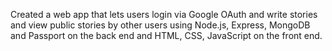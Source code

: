 Created a web app that lets users login via Google OAuth and write stories and view public stories by other users using Node.js, Express, MongoDB and Passport on the back end and HTML, CSS, JavaScript on the front end.
